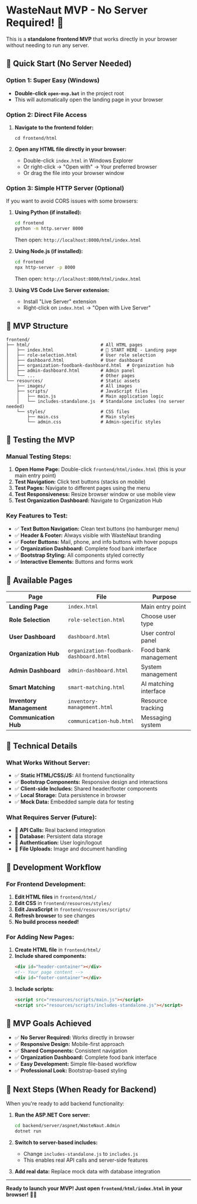 # WasteNaut MVP - No Server Required! 🚀

This is a **standalone frontend MVP** that works directly in your browser without needing to run any server.

## 🎯 Quick Start (No Server Needed)

### Option 1: Super Easy (Windows)
- **Double-click `open-mvp.bat`** in the project root
- This will automatically open the landing page in your browser

### Option 2: Direct File Access
1. **Navigate to the frontend folder:**
   ```
   cd frontend/html
   ```

2. **Open any HTML file directly in your browser:**
   - Double-click `index.html` in Windows Explorer
   - Or right-click → "Open with" → Your preferred browser
   - Or drag the file into your browser window

### Option 3: Simple HTTP Server (Optional)
If you want to avoid CORS issues with some browsers:

1. **Using Python (if installed):**
   ```bash
   cd frontend
   python -m http.server 8000
   ```
   Then open: `http://localhost:8000/html/index.html`

2. **Using Node.js (if installed):**
   ```bash
   cd frontend
   npx http-server -p 8000
   ```
   Then open: `http://localhost:8000/html/index.html`

3. **Using VS Code Live Server extension:**
   - Install "Live Server" extension
   - Right-click on `index.html` → "Open with Live Server"

## 📁 MVP Structure

```
frontend/
├── html/                           # All HTML pages
│   ├── index.html                  # 🎯 START HERE - Landing page
│   ├── role-selection.html         # User role selection
│   ├── dashboard.html              # User dashboard
│   ├── organization-foodbank-dashboard.html  # Organization hub
│   ├── admin-dashboard.html        # Admin panel
│   └── ...                         # Other pages
└── resources/                      # Static assets
    ├── images/                     # All images
    ├── scripts/                    # JavaScript files
    │   ├── main.js                 # Main application logic
    │   └── includes-standalone.js  # Standalone includes (no server needed)
    └── styles/                     # CSS files
        ├── main.css                # Main styles
        └── admin.css               # Admin-specific styles
```

## 🧪 Testing the MVP

### Manual Testing Steps:
1. **Open Home Page:** Double-click `frontend/html/index.html` (this is your main entry point)
2. **Test Navigation:** Click text buttons (stacks on mobile)
3. **Test Pages:** Navigate to different pages using the menu
4. **Test Responsiveness:** Resize browser window or use mobile view
5. **Test Organization Dashboard:** Navigate to Organization Hub

### Key Features to Test:
- ✅ **Text Button Navigation:** Clean text buttons (no hamburger menu)
- ✅ **Header & Footer:** Always visible with WasteNaut branding
- ✅ **Footer Buttons:** Mail, phone, and info buttons with hover popups
- ✅ **Organization Dashboard:** Complete food bank interface
- ✅ **Bootstrap Styling:** All components styled correctly
- ✅ **Interactive Elements:** Buttons and forms work

## 🎨 Available Pages

| Page | File | Purpose |
|------|------|---------|
| **Landing Page** | `index.html` | Main entry point |
| **Role Selection** | `role-selection.html` | Choose user type |
| **User Dashboard** | `dashboard.html` | User control panel |
| **Organization Hub** | `organization-foodbank-dashboard.html` | Food bank management |
| **Admin Dashboard** | `admin-dashboard.html` | System management |
| **Smart Matching** | `smart-matching.html` | AI matching interface |
| **Inventory Management** | `inventory-management.html` | Resource tracking |
| **Communication Hub** | `communication-hub.html` | Messaging system |

## 🔧 Technical Details

### What Works Without Server:
- ✅ **Static HTML/CSS/JS:** All frontend functionality
- ✅ **Bootstrap Components:** Responsive design and interactions
- ✅ **Client-side Includes:** Shared header/footer components
- ✅ **Local Storage:** Data persistence in browser
- ✅ **Mock Data:** Embedded sample data for testing

### What Requires Server (Future):
- 🔄 **API Calls:** Real backend integration
- 🔄 **Database:** Persistent data storage
- 🔄 **Authentication:** User login/logout
- 🔄 **File Uploads:** Image and document handling

## 🚀 Development Workflow

### For Frontend Development:
1. **Edit HTML files** in `frontend/html/`
2. **Edit CSS** in `frontend/resources/styles/`
3. **Edit JavaScript** in `frontend/resources/scripts/`
4. **Refresh browser** to see changes
5. **No build process needed!**

### For Adding New Pages:
1. **Create HTML file** in `frontend/html/`
2. **Include shared components:**
   ```html
   <div id="header-container"></div>
   <!-- Your page content -->
   <div id="footer-container"></div>
   ```
3. **Include scripts:**
   ```html
   <script src="resources/scripts/main.js"></script>
   <script src="resources/scripts/includes-standalone.js"></script>
   ```

## 🎯 MVP Goals Achieved

- ✅ **No Server Required:** Works directly in browser
- ✅ **Responsive Design:** Mobile-first approach
- ✅ **Shared Components:** Consistent navigation
- ✅ **Organization Dashboard:** Complete food bank interface
- ✅ **Easy Development:** Simple file-based workflow
- ✅ **Professional Look:** Bootstrap-based styling

## 🔄 Next Steps (When Ready for Backend)

When you're ready to add backend functionality:

1. **Run the ASP.NET Core server:**
   ```bash
   cd backend/server/aspnet/WasteNaut.Admin
   dotnet run
   ```

2. **Switch to server-based includes:**
   - Change `includes-standalone.js` to `includes.js`
   - This enables real API calls and server-side features

3. **Add real data:** Replace mock data with database integration

---

**Ready to launch your MVP! Just open `frontend/html/index.html` in your browser!** 🚀🌱
